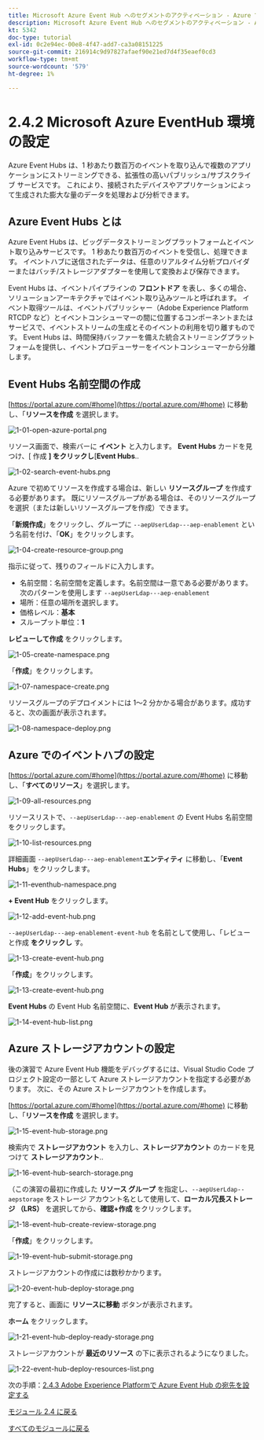 ```yaml
---
title: Microsoft Azure Event Hub へのセグメントのアクティベーション - Azure での Event Hub のセットアップ
description: Microsoft Azure Event Hub へのセグメントのアクティベーション - Azure での Event Hub のセットアップ
kt: 5342
doc-type: tutorial
exl-id: 0c2e94ec-00e8-4f47-add7-ca3a08151225
source-git-commit: 216914c9d97827afaef90e21ed7d4f35eaef0cd3
workflow-type: tm+mt
source-wordcount: '579'
ht-degree: 1%

---
```


# 2.4.2 Microsoft Azure EventHub 環境の設定

Azure Event Hubs は、1 秒あたり数百万のイベントを取り込んで複数のアプリケーションにストリーミングできる、拡張性の高いパブリッシュ/サブスクライブ サービスです。 これにより、接続されたデバイスやアプリケーションによって生成された膨大な量のデータを処理および分析できます。

## Azure Event Hubs とは

Azure Event Hubs は、ビッグデータストリーミングプラットフォームとイベント取り込みサービスです。 1 秒あたり数百万のイベントを受信し、処理できます。 イベントハブに送信されたデータは、任意のリアルタイム分析プロバイダーまたはバッチ/ストレージアダプターを使用して変換および保存できます。

Event Hubs は、イベントパイプラインの **フロントドア** を表し、多くの場合、ソリューションアーキテクチャではイベント取り込みツールと呼ばれます。 イベント取得ツールは、イベントパブリッシャー（Adobe Experience Platform RTCDP など）とイベントコンシューマーの間に位置するコンポーネントまたはサービスで、イベントストリームの生成とそのイベントの利用を切り離すものです。 Event Hubs は、時間保持バッファーを備えた統合ストリーミングプラットフォームを提供し、イベントプロデューサーをイベントコンシューマーから分離します。

## Event Hubs 名前空間の作成

[https://portal.azure.com/#home](https://portal.azure.com/#home) に移動し、「**リソースを作成** を選択します。

![1-01-open-azure-portal.png](./images/101openazureportal.png)

リソース画面で、検索バーに **イベント** と入力します。 **Event Hubs** カードを見つけ、[ 作成 **] をクリックし**&lbrack;**Event Hubs**..

![1-02-search-event-hubs.png](./images/102searcheventhubs.png)

Azure で初めてリソースを作成する場合は、新しい **リソースグループ** を作成する必要があります。 既にリソースグループがある場合は、そのリソースグループを選択（または新しいリソースグループを作成）できます。

「**新規作成**」をクリックし、グループに `--aepUserLdap---aep-enablement` という名前を付け、「**OK**」をクリックします。

![1-04-create-resource-group.png](./images/104createresourcegroup.png)

指示に従って、残りのフィールドに入力します。

- 名前空間：名前空間を定義します。名前空間は一意である必要があります。次のパターンを使用します `--aepUserLdap---aep-enablement`
- 場所：任意の場所を選択します。
- 価格レベル：**基本**
- スループット単位：**1**

**レビューして作成** をクリックします。

![1-05-create-namespace.png](./images/105createnamespace.png)

「**作成**」をクリックします。

![1-07-namespace-create.png](./images/107namespacecreate.png)

リソースグループのデプロイメントには 1～2 分かかる場合があります。成功すると、次の画面が表示されます。

![1-08-namespace-deploy.png](./images/108namespacedeploy.png)

## Azure でのイベントハブの設定

[https://portal.azure.com/#home](https://portal.azure.com/#home) に移動し、「**すべてのリソース**」を選択します。

![1-09-all-resources.png](./images/109allresources.png)

リソースリストで、`--aepUserLdap---aep-enablement` の Event Hubs 名前空間をクリックします。

![1-10-list-resources.png](./images/110listresources.png)

詳細画面 `--aepUserLdap---aep-enablement`**エンティティ** に移動し、「**Event Hubs**」をクリックします。

![1-11-eventhub-namespace.png](./images/111eventhubnamespace.png)

**+ Event Hub** をクリックします。

![1-12-add-event-hub.png](./images/112addeventhub.png)

`--aepUserLdap---aep-enablement-event-hub` を名前として使用し、「レビューと作成 **をクリックし** す。

![1-13-create-event-hub.png](./images/113createeventhub.png)

「**作成**」をクリックします。

![1-13-create-event-hub.png](./images/113createeventhub1.png)

**Event Hubs** の Event Hub 名前空間に、**Event Hub** が表示されます。

![1-14-event-hub-list.png](./images/114eventhublist.png)

## Azure ストレージアカウントの設定

後の演習で Azure Event Hub 機能をデバッグするには、Visual Studio Code プロジェクト設定の一部として Azure ストレージアカウントを指定する必要があります。 次に、その Azure ストレージアカウントを作成します。

[https://portal.azure.com/#home](https://portal.azure.com/#home) に移動し、「**リソースを作成** を選択します。

![1-15-event-hub-storage.png](./images/115eventhubstorage.png)

検索内で **ストレージアカウント** を入力し、**ストレージアカウント** のカードを見つけて **ストレージアカウント**..

![1-16-event-hub-search-storage.png](./images/116eventhubsearchstorage.png)

（この演習の最初に作成した **リソース グループ** を指定し、`--aepUserLdap--aepstorage` をストレージ アカウント名として使用して、**ローカル冗長ストレージ （LRS）** を選択してから、**確認+作成** をクリックします。

![1-18-event-hub-create-review-storage.png](./images/118eventhubcreatereviewstorage.png)

「**作成**」をクリックします。

![1-19-event-hub-submit-storage.png](./images/119eventhubsubmitstorage.png)

ストレージアカウントの作成には数秒かかります。

![1-20-event-hub-deploy-storage.png](./images/120eventhubdeploystorage.png)

完了すると、画面に **リソースに移動** ボタンが表示されます。

**ホーム** をクリックします。

![1-21-event-hub-deploy-ready-storage.png](./images/121eventhubdeployreadystorage.png)

ストレージアカウントが **最近のリソース** の下に表示されるようになりました。

![1-22-event-hub-deploy-resources-list.png](./images/122eventhubdeployresourceslist.png)

次の手順：[2.4.3 Adobe Experience Platformで Azure Event Hub の宛先を設定する ](./ex3.md)

[モジュール 2.4 に戻る](./segment-activation-microsoft-azure-eventhub.md)

[すべてのモジュールに戻る](./../../../overview.md)
